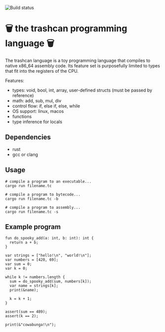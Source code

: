 ![Build status](https://github.com/helmutschneider/trashcan/workflows/build/badge.svg)

# 🗑️ the trashcan programming language 🗑️

The trashcan language is a toy programming language that
compiles to native x86_64 assembly code. Its feature set
is purposefully limited to types that fit into the registers
of the CPU.

Features:
  - types: void, bool, int, array, user-defined structs (must be passed by reference)
  - math: add, sub, mul, div
  - control flow: if, else if, else, while
  - OS support: linux, macos
  - functions
  - type inference for locals

## Dependencies
  - rust
  - gcc or clang

## Usage
```
# compile a program to an executable...
cargo run filename.tc

# compile a program to bytecode...
cargo run filename.tc -b

# compile a program to assembly...
cargo run filename.tc -s
```

## Example program
```shell
fun do_spooky_add(a: int, b: int): int {
  return a + b;
}

var strings = ["hello!\n", "world!\n"];
var numbers = [420, 69];
var sum = 0;
var k = 0;

while k != numbers.length {
  sum = do_spooky_add(sum, numbers[k]);
  var name = strings[k];
  print(&name);

  k = k + 1;
}

assert(sum == 489);
assert(k == 2);

print(&"cowabunga!\n");
```
